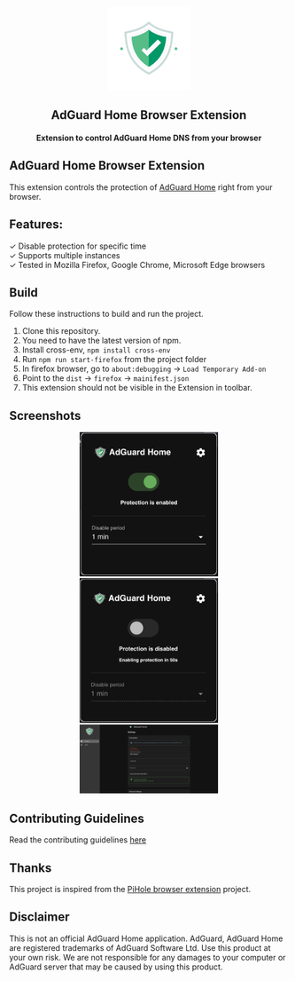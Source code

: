 <p align="center"><img src="icon/icon_raw.png" width="150"/></p>
<h2 align="center"><b>AdGuard Home Browser Extension</b></h2>
<h4 align="center">Extension to control AdGuard Home DNS from your browser</h4>

## AdGuard Home Browser Extension
This extension controls the protection of [AdGuard Home](https://github.com/AdguardTeam/AdGuardHome) right from your browser.

## Features:
✓ Disable protection for specific time  
✓ Supports multiple instances  
✓ Tested in Mozilla Firefox, Google Chrome, Microsoft Edge browsers

## Build
Follow these instructions to build and run the project.

1. Clone this repository.
1. You need to have the latest version of npm.
1. Install cross-env, `npm install cross-env`
1. Run `npm run start-firefox` from the project folder
1. In firefox browser, go to `about:debugging` -> `Load Temporary Add-on`
1. Point to the `dist` -> `firefox` -> `mainifest.json`
1. This extension should not be visible in the  Extension in toolbar.

## Screenshots
<div style="text-align:center">
   <img src="docs/screenshots/screenshot1.png" width="250" hspace="20"/>
   <img src="docs/screenshots/screenshot2.png" width="250" hspace="20"/>
   <img src="docs/screenshots/screenshot3.png" width="250" hspace="20"/>
</div>

## Contributing Guidelines
Read the contributing guidelines [here](CONTRIBUTING.md)

## Thanks
This project is inspired from the [PiHole browser extension](https://github.com/badsgahhl/pihole-browser-extension) project. 

## Disclaimer
This is not an official AdGuard Home application. AdGuard, AdGuard Home are registered trademarks of AdGuard Software Ltd. Use this product at your own risk. We are not responsible for any damages to your computer or AdGuard server that may be caused by using this product.